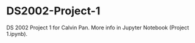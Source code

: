 # DS2002-Project-1
DS 2002 Project 1 for Calvin Pan. More info in Jupyter Notebook (Project 1.ipynb).
